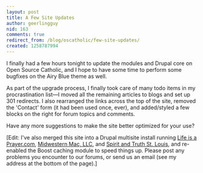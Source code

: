 ```yaml
---
layout: post
title: A Few Site Updates
author: geerlingguy
nid: 163
comments: true
redirect_from: /blog/oscatholic/few-site-updates/
created: 1258787994
---
```

<p>I finally had a few hours tonight to update the modules and Drupal core on Open Source Catholic, and I hope to have some time to perform some bugfixes on the Airy Blue theme as well.</p>
<p>As part of the upgrade process, I finally took care of many todo items in my procrastination list&mdash;I moved all the remaining articles to blogs and set up 301 redirects. I also rearranged the links across the top of the site, removed the 'Contact' form (it had been used once, ever), and added/styled a few blocks on the right for forum topics and comments.</p>
<p>Have any more suggestions to make the site better optimized for your use?</p>
<p>[Edit: I've also merged this site into a Drupal multisite install running <a href="http://www.lifeisaprayer.com/">Life is a Prayer.com</a>, <a href="http://www.midwesternmac.com/">Midwestern Mac, LLC</a>, and <a href="http://www.spiritandtruthstl.org/">Spirit and Truth St. Louis</a>, and re-enabled the Boost caching module to speed things up. Please post any problems you encounter to our forums, or send us an email (see my address at the bottom of the page).]</p>
